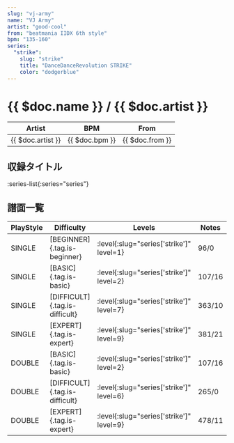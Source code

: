 ```yaml
---
slug: "vj-army"
name: "VJ Army"
artist: "good-cool"
from: "beatmania IIDX 6th style"
bpm: "135-160"
series:
  "strike":
    slug: "strike"
    title: "DanceDanceRevolution STRIKE"
    color: "dodgerblue"
---
```


# {{ $doc.name }} / {{ $doc.artist }}

|Artist|BPM|From|
|------|---|----|
|{{ $doc.artist }}|{{ $doc.bpm }}|{{ $doc.from }}|

## 収録タイトル

:series-list{:series="series"}

## 譜面一覧

|PlayStyle|Difficulty|Levels|Notes|Movie|
|---------|----------|------|-----|-----|
|SINGLE|[BEGINNER]{.tag.is-beginner}|:level{:slug="series['strike']" level=1}|96/0||
|SINGLE|[BASIC]{.tag.is-basic}|:level{:slug="series['strike']" level=2}|107/16||
|SINGLE|[DIFFICULT]{.tag.is-difficult}|:level{:slug="series['strike']" level=7}|363/10||
|SINGLE|[EXPERT]{.tag.is-expert}|:level{:slug="series['strike']" level=9}|381/21||
|DOUBLE|[BASIC]{.tag.is-basic}|:level{:slug="series['strike']" level=2}|107/16||
|DOUBLE|[DIFFICULT]{.tag.is-difficult}|:level{:slug="series['strike']" level=6}|265/0||
|DOUBLE|[EXPERT]{.tag.is-expert}|:level{:slug="series['strike']" level=9}|478/11||

